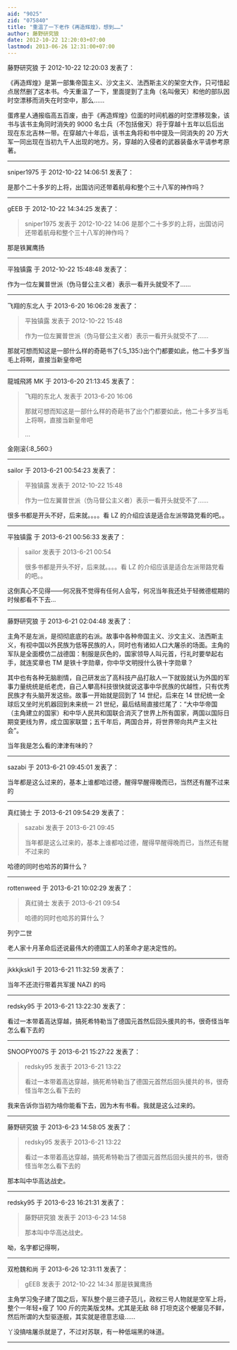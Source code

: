 ```yaml
---
aid: "9025"
zid: "075840"
title: "重温了一下老作《再造辉煌》，想到……"
author: 藤野研究狼
date: 2012-10-22 12:20:03+07:00
lastmod: 2013-06-26 12:31:00+07:00
---
```


藤野研究狼 于 2012-10-22 12:20:03 发表了：

《再造辉煌》是第一部集帝国主义、沙文主义、法西斯主义的架空大作，只可惜起点居然删了这本书。今天重温了一下，里面提到了主角（名叫傲天）和他的部队因时空漂移而消失在时空中，那么……

蛋疼星人通报临高五百废，由于《再造辉煌》位面的时间机器的时空漂移现象，该书与该书主角同时消失的 9000 名士兵（不包括傲天）将于穿越十五年以后后出现在东北吉林一带。在穿越六十年后，该书主角将和书中提及一同消失的 20 万大军一同出现在当初九千人出现的地方。另，穿越的入侵者的武器装备水平请参考原著。

---

sniper1975 于 2012-10-22 14:06:51 发表了：

是那个二十多岁的上将，出国访问还带着航母和整个三十八军的神作吗？

---

gEEB 于 2012-10-22 14:34:25 发表了：

> sniper1975 发表于 2012-10-22 14:06 是那个二十多岁的上将，出国访问还带着航母和整个三十八军的神作吗？

那是铁翼鹰扬

---

平独镇露 于 2012-10-22 15:48:48 发表了：

作为一位左翼普世派（伪马督公主义者）表示一看开头就受不了……

---

飞翔的东北人 于 2013-6-20 16:06:28 发表了：

> 平独镇露 发表于 2012-10-22 15:48
>
> 作为一位左翼普世派（伪马督公主义者）表示一看开头就受不了……

那就可想而知这是一部什么样的奇葩书了{:5_135:}出个门都要如此，他二十多岁当毛上将啊，直接当新皇帝吧

---

龍城飛將 MK 于 2013-6-20 21:13:45 发表了：

> 飞翔的东北人 发表于 2013-6-20 16:06
>
> 那就可想而知这是一部什么样的奇葩书了出个门都要如此，他二十多岁当毛上将啊，直接当新皇帝吧
>
> ...

金刚滚{:8_560:}

---

sailor 于 2013-6-21 00:54:23 发表了：

> 平独镇露 发表于 2012-10-22 15:48
>
> 作为一位左翼普世派（伪马督公主义者）表示一看开头就受不了……

很多书都是开头不好，后来就。。。。看 LZ 的介绍应该是适合左派带路党看的吧。。

---

平独镇露 于 2013-6-21 00:56:33 发表了：

> sailor 发表于 2013-6-21 00:54
>
> 很多书都是开头不好，后来就。。。。看 LZ 的介绍应该是适合左派带路党看的吧。。

这倒真心不见得——何况我不觉得有任何人会写，何况当年我还处于轻微德棍期的时候都看不下去...

---

藤野研究狼 于 2013-6-21 02:04:48 发表了：

主角不是左派，是彻彻底底的右派。故事中各种帝国主义、沙文主义、法西斯主义，有视中国以外民族为低等民族的人，同时也有诸如人口大屠杀的场面。主角的军队是全面模仿二战德国：制服是灰色的，国家领导人叫元首，行礼时要举起右手，就连奖章也 TM 是铁十字勋章，你中华文明授什么铁十字勋章？

其中也有各种无脑剧情，自己研发出了高科技产品打敌人一下就毁就认为外国的军事力量统统是纸老虎，自己人攀高科技很快就说这事中华民族的优越性，只有优秀民族才有头脑开发这些。故事一开始就是回到了 14 世纪，后来在 14 世纪统一全球后又坐时光机器回到未来统一 21 世纪，最后结局直接烂尾了：“大中华帝国（主角建立的国家）和中华人民共和国联合消灭了世界上所有国家，两国以国际日期变更线为界，成立国家联盟；五千年后，两国合并，将世界带向共产主义社会”。

当年我是怎么看的津津有味的？

---

sazabi 于 2013-6-21 09:45:01 发表了：

当年都是这么过来的，基本上谁都哈过德，醒得早醒得晚而已，当然还有醒不过来的

---

真红骑士 于 2013-6-21 09:54:29 发表了：

> sazabi 发表于 2013-6-21 09:45
>
> 当年都是这么过来的，基本上谁都哈过德，醒得早醒得晚而已，当然还有醒不过来的

哈德的同时也哈苏的算什么？

---

rottenweed 于 2013-6-21 10:02:29 发表了：

> 真红骑士 发表于 2013-6-21 09:54
>
> 哈德的同时也哈苏的算什么？

列宁二世

老人家十月革命后还说最伟大的德国工人的革命才是决定性的。

---

jkkkjkski1 于 2013-6-21 11:32:59 发表了：

当年不还流行带着共军援 NAZI 的吗

---

redsky95 于 2013-6-21 13:22:30 发表了：

看过一本带着高达穿越，搞死希特勒当了德国元首然后回头援共的书，很奇怪当年怎么看下去的

---

SNOOPY007S 于 2013-6-21 15:27:22 发表了：

> redsky95 发表于 2013-6-21 13:22
>
> 看过一本带着高达穿越，搞死希特勒当了德国元首然后回头援共的书，很奇怪当年怎么看下去的

我来告诉你当初为啥你能看下去，因为木有书看。我就是这么过来的。

---

藤野研究狼 于 2013-6-23 14:58:05 发表了：

> redsky95 发表于 2013-6-21 13:22
>
> 看过一本带着高达穿越，搞死希特勒当了德国元首然后回头援共的书，很奇怪当年怎么看下去的

那本叫中华高达战史。

---

redsky95 于 2013-6-23 16:21:31 发表了：

> 藤野研究狼 发表于 2013-6-23 14:58
>
> 那本叫中华高达战史。

呦，名字都记得啊，

---

双枪魏和尚 于 2013-6-26 12:31:11 发表了：

> gEEB 发表于 2012-10-22 14:34 那是铁翼鹰扬

主角学习兔子建了国之后，军队整个是三德子范儿，政权三号人物就是空军上将，整个一年轻+瘦了 100 斤的完美版戈林。尤其是无敌 88 打坦克这个梗屡见不鲜，然后所谓的大型驱逐舰，其实就是德意志级……

丫没搞啥屠杀就是了，不过对苏联，有一种低端黑的味道。

---
